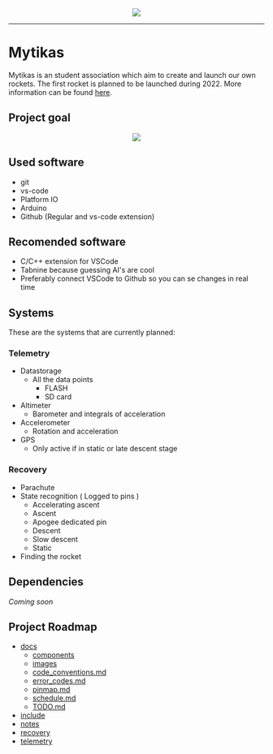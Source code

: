 <div align="center">
  <img src="https://mytikas.se/images/LTU2.png"><br>
</div>

-----------------

# Mytikas

Mytikas is an student association which aim to create and launch our own rockets. The first rocket is planned to be launched during 2022. More information can be found [here](https://mytikas.se/).

## Project goal

<div align="center">
  <img src="https://images-na.ssl-images-amazon.com/images/I/51mxqGDe1dL._SX386_BO1,204,203,200_.jpg"><br>
</div>


## Used software

- git
- vs-code
- Platform IO
- Arduino
- Github (Regular and vs-code extension)


## Recomended software

- C/C++ extension for VSCode
- Tabnine because guessing AI's are cool
- Preferably connect VSCode to Github so you can se changes in real time


## Systems

These are the systems that are currently planned:


### Telemetry
- Datastorage
    - All the data points
        - FLASH
        - SD card
- Altimeter
    - Barometer and integrals of acceleration
- Accelerometer
    - Rotation and acceleration
- GPS
    - Only active if in static or late descent stage


### Recovery

- Parachute
- State recognition ( Logged to pins )
    - Accelerating ascent
    - Ascent
    - Apogee dedicated pin
    - Descent
    - Slow descent
    - Static
- Finding the rocket


## Dependencies

*Coming soon*


## Project Roadmap

- [docs](docs)
  - [components](docs/components)
  - [images](docs/images)
  - [code_conventions.md](docs/code_conventions.md)
  - [error\_codes.md](docs/error_codes.md)
  - [pinmap.md](docs/pinmap.md)
  - [schedule.md](docs/schedule.md)
  - [TODO.md](docs/TODO.md)
- [include](include)
- [notes](notes)
- [recovery](recovery)
- [telemetry](telemetry)
  
